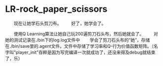 # LR-rock_paper_scissors

&emsp;&emsp;现在让她学石头剪刀布。
&emsp;&emsp;好了，她学会了。

&emsp;&emsp;使用Q Learning算法让她自己玩200遍剪刀石头布，然后她就会了。
&emsp;&emsp;对她的测试记录在./bin下的log.log文件中
&emsp;&emsp;学会了剪刀石头布的“她”，存储在./bin/save里的.agent文件。文件中存储了学习率和Q-行为价值函数矩阵。（名字叫"player_init"存粹是因为写完编译一次就成功了，还没来得及debug就结束了，乐）




